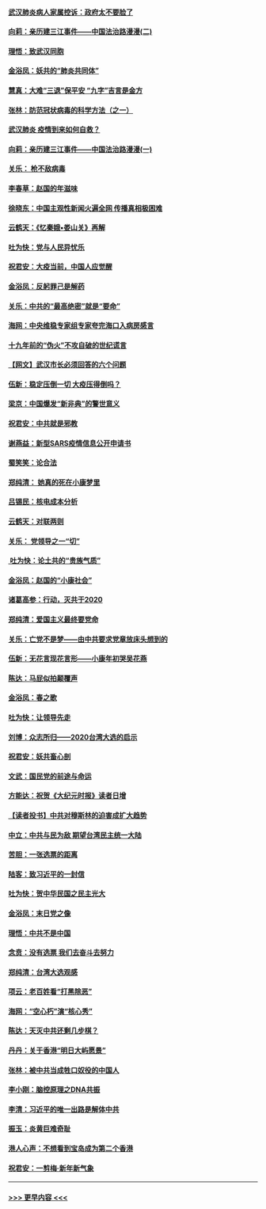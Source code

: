 #### [武汉肺炎病人家属控诉：政府太不要脸了](../pages/nsc993/n11833205.md?t=01310333) 
#### [向莉：亲历建三江事件——中国法治路漫漫(二)](../pages/nsc993/n11829102.md?t=01310333) 
#### [理悟：致武汉同胞](../pages/nsc993/n11831522.md?t=01310333) 
#### [金浴凤：妖共的“肺炎共同体”](../pages/nsc993/n11829448.md?t=01310333) 
#### [慧真：大难“三退”保平安 “九字”吉言是金方](../pages/nsc993/n11829501.md?t=01310333) 
#### [张林：防范冠状病毒的科学方法（之一）](../pages/nsc993/n11828618.md?t=01310333) 
#### [武汉肺炎 疫情到来如何自救？](../pages/nsc993/n11827632.md?t=01310333) 
#### [向莉：亲历建三江事件——中国法治路漫漫(一)](../pages/nsc993/n11827190.md?t=01310333) 
#### [关乐： 枪不敌病毒](../pages/nsc993/n11826746.md?t=01310333) 
#### [李春草：赵国的年滋味](../pages/nsc993/n11826321.md?t=01310333) 
#### [徐晓东：中国主观性新闻火遍全网 传播真相极困难](../pages/nsc993/n11826508.md?t=01310333) 
#### [云鹤天：《忆秦娥▪娄山关》再解](../pages/nsc993/n11824682.md?t=01310333) 
#### [吐为快：党与人民异忧乐](../pages/nsc993/n11824660.md?t=01310333) 
#### [祝君安：大疫当前，中国人应觉醒](../pages/nsc993/n11821946.md?t=01310333) 
#### [金浴凤：反躬罪己是解药](../pages/nsc993/n11820280.md?t=01310333) 
#### [关乐：中共的“最高绝密”就是“要命”](../pages/nsc993/n11816946.md?t=01310333) 
#### [海网：中央维稳专家组专家夸完海口入病房感言](../pages/nsc993/n11815138.md?t=01310333) 
#### [十九年前的“伪火”不攻自破的世纪谎言](../pages/nsc993/n11813238.md?t=01310333) 
#### [【网文】武汉市长必须回答的六个问题](../pages/nsc993/n11813848.md?t=01310333) 
#### [伍新：稳定压倒一切 大疫压得倒吗？](../pages/nsc993/n11812634.md?t=01310333) 
#### [梁京：中国爆发“新非典”的警世意义](../pages/nsc993/n11812554.md?t=01310333) 
#### [祝君安：中共就是邪教](../pages/nsc993/n11812431.md?t=01310333) 
#### [谢燕益：新型SARS疫情信息公开申请书](../pages/nsc993/n11808840.md?t=01310333) 
#### [蜀笑笑：论合法](../pages/nsc993/n11808064.md?t=01310333) 
#### [郑纯清： 她真的死在小康梦里](../pages/nsc993/n11806623.md?t=01310333) 
#### [吕锡民：核电成本分析](../pages/nsc993/n11806284.md?t=01310333) 
#### [云鹤天：对联两则](../pages/nsc993/n11805957.md?t=01310333) 
#### [关乐： 党领导之一“切”](../pages/nsc993/n11804505.md?t=01310333) 
#### [ 吐为快：论土共的“贵族气质”](../pages/nsc993/n11804490.md?t=01310333) 
#### [金浴凤：赵国的“小康社会”](../pages/nsc993/n11804452.md?t=01310333) 
#### [诸葛高参：行动，灭共于2020](../pages/nsc993/n11804120.md?t=01310333) 
#### [郑纯清：爱国主义最终要党命](../pages/nsc993/n11802197.md?t=01310333) 
#### [关乐：亡党不是梦——由中共要求党章放床头想到的](../pages/nsc993/n11802156.md?t=01310333) 
#### [伍新：无花言现花言形——小康年初哭吴花燕](../pages/nsc993/n11800044.md?t=01310333) 
#### [陈达：马屁似拍颠覆声](../pages/nsc993/n11800010.md?t=01310333) 
#### [金浴凤：春之歌](../pages/nsc993/n11797687.md?t=01310333) 
#### [吐为快：让领导先走](../pages/nsc993/n11797512.md?t=01310333) 
#### [刘博：众志所归——2020台湾大选的启示](../pages/nsc993/n11796878.md?t=01310333) 
#### [祝君安：妖共畜心剖](../pages/nsc993/n11794273.md?t=01310333) 
#### [文武：国民党的前途与命运](../pages/nsc993/n11794198.md?t=01310333) 
#### [方能达：祝贺《大纪元时报》读者日增](../pages/nsc993/n11793807.md?t=01310333) 
#### [【读者投书】中共对穆斯林的迫害成扩大趋势](../pages/nsc993/n11791371.md?t=01310333) 
#### [中立：中共与民为敌 期望台湾民主统一大陆](../pages/nsc993/n11790392.md?t=01310333) 
#### [苦胆：一张选票的距离](../pages/nsc993/n11788914.md?t=01310333) 
#### [陆客：致习近平的一封信](../pages/nsc993/n11788867.md?t=01310333) 
#### [吐为快：贺中华民国之民主光大](../pages/nsc993/n11788618.md?t=01310333) 
#### [金浴凤：末日党之像](../pages/nsc993/n11787475.md?t=01310333) 
#### [理悟：中共不是中国](../pages/nsc993/n11787463.md?t=01310333) 
#### [念贲：没有选票  我们去奋斗去努力](../pages/nsc993/n11787398.md?t=01310333) 
#### [郑纯清：台湾大选观感](../pages/nsc993/n11786210.md?t=01310333) 
#### [项云：老百姓看“打黑除恶”](../pages/nsc993/n11785398.md?t=01310333) 
#### [海网：“空心朽”演“核心秀”](../pages/nsc993/n11783874.md?t=01310333) 
#### [陈达：天灭中共还剩几步棋？](../pages/nsc993/n11783719.md?t=01310333) 
#### [丹丹：关于香港“明日大屿愿景”](../pages/nsc993/n11783273.md?t=01310333) 
#### [张林：被中共当成牲口奴役的中国人](../pages/nsc993/n11782397.md?t=01310333) 
#### [李小刚：脑控原理之DNA共振](../pages/nsc993/n11780962.md?t=01310333) 
#### [李清：习近平的唯一出路是解体中共](../pages/nsc993/n11780866.md?t=01310333) 
#### [振玉：炎黄巨难奇耻](../pages/nsc993/n11779632.md?t=01310333) 
#### [港人心声：不想看到宝岛成为第二个香港](../pages/nsc993/n11778817.md?t=01310333) 
#### [祝君安：一剪梅‧新年新气象](../pages/nsc993/n11776340.md?t=01310333) 

----
#### [ >>> 更早内容 <<< ](../indexes/nsc993-earlier.md)
